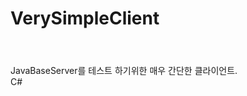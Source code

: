 # VerySimpleClient

<html>
  <header></header>
  <body>
    JavaBaseServer를 테스트 하기위한 매우 간단한 클라이언트. </br>
    C#
  </body>
</html>
